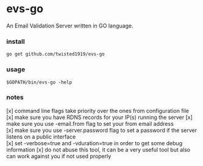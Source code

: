 # evs-go
An Email Validation Server written in GO language.  


### install  
```
go get github.com/twisted1919/evs-go
```

### usage
```
$GOPATH/bin/evs-go -help  
```

### notes  
[x] command line flags take priority over the ones from configuration file  
[x] make sure you have RDNS records for your IP(s) running the server
[x] make sure you use -email.from flag to set your from email address  
[x] make sure you use -server.password flag to set a password if the server listens on a public interface  
[x] set -verbose=true and -vduration=true in order to get some debug information
[x] do not abuse this tool, it can be a very useful tool but also can work against you if not used properly
